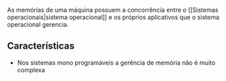 As memórias de uma máquina possuem a concorrência entre o [[Sistemas operacionais|sistema operacional]] e os próprios aplicativos que o sistema operacional gerencia.

## Características

- Nos sistemas mono programáveis a gerência de memória não é muito complexa